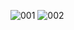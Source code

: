 ![001](https://user-images.githubusercontent.com/105197472/204546402-9c97576c-f742-4462-83be-00fecfdf8188.png)
![002](https://user-images.githubusercontent.com/105197472/204546409-fece23d7-9561-4bc2-a1a4-6d909a3685f2.png)

